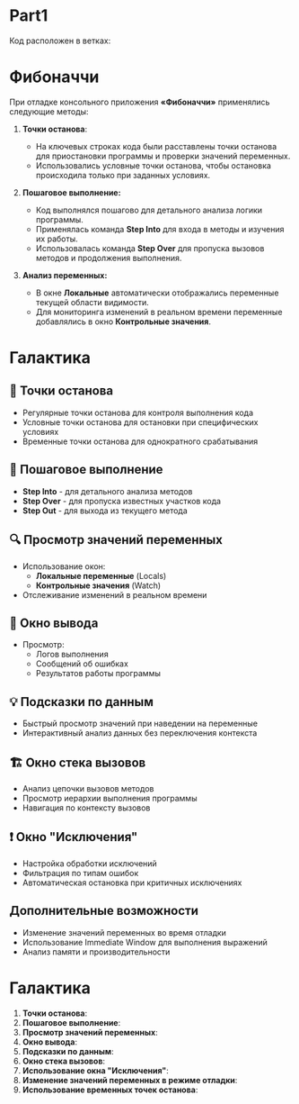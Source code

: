 # Part1
Код расположен в ветках:

# Фибоначчи
При отладке консольного приложения **«Фибоначчи»** применялись следующие методы:

1. **Точки останова**:
   - На ключевых строках кода были расставлены точки останова для приостановки программы и проверки значений переменных.
   - Использовались условные точки останова, чтобы остановка происходила только при заданных условиях.

2. **Пошаговое выполнение:**
   - Код выполнялся пошагово для детального анализа логики программы.
   - Применялась команда **Step Into** для входа в методы и изучения их работы.
   - Использовалась команда **Step Over** для пропуска вызовов методов и продолжения выполнения.

3. **Анализ переменных:**
   - В окне **Локальные** автоматически отображались переменные текущей области видимости.
   - Для мониторинга изменений в реальном времени переменные добавлялись в окно **Контрольные значения**.


# Галактика

## 🔴 Точки останова
- Регулярные точки останова для контроля выполнения кода
- Условные точки останова для остановки при специфических условиях
- Временные точки останова для однократного срабатывания

## 👣 Пошаговое выполнение
- **Step Into** - для детального анализа методов
- **Step Over** - для пропуска известных участков кода
- **Step Out** - для выхода из текущего метода

## 🔍 Просмотр значений переменных
- Использование окон:
  - **Локальные переменные** (Locals)
  - **Контрольные значения** (Watch)
- Отслеживание изменений в реальном времени

## 📜 Окно вывода
- Просмотр:
  - Логов выполнения
  - Сообщений об ошибках
  - Результатов работы программы

## 💡 Подсказки по данным
- Быстрый просмотр значений при наведении на переменные
- Интерактивный анализ данных без переключения контекста

## 🏗 Окно стека вызовов
- Анализ цепочки вызовов методов
- Просмотр иерархии выполнения программы
- Навигация по контексту вызовов

## ❗ Окно "Исключения"
- Настройка обработки исключений
- Фильтрация по типам ошибок
- Автоматическая остановка при критичных исключениях

## Дополнительные возможности
- Изменение значений переменных во время отладки
- Использование Immediate Window для выполнения выражений
- Анализ памяти и производительности


# Галактика
1. **Точки останова**:
2. **Пошаговое выполнение**:
3. **Просмотр значений переменных**:
4. **Окно вывода**:
5. **Подсказки по данным**:
6. **Окно стека вызовов**:
7. **Использование окна "Исключения"**:
8. **Изменение значений переменных в режиме отладки**:
9. **Использование временных точек останова**:
